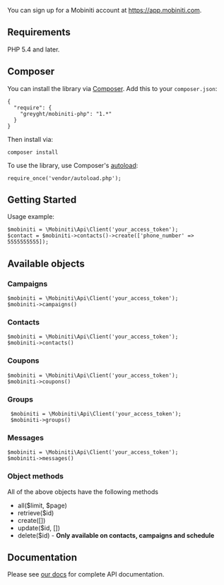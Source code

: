 You can sign up for a Mobiniti account at https://app.mobiniti.com.

## Requirements

PHP 5.4 and later.

## Composer

You can install the library via [Composer](http://getcomposer.org/). Add this to your `composer.json`:

    {
      "require": {
        "greyght/mobiniti-php": "1.*"
      }
    }

Then install via:

    composer install

To use the library, use Composer's [autoload](https://getcomposer.org/doc/00-intro.md#autoloading):

    require_once('vendor/autoload.php');

## Getting Started

Usage example:

    $mobiniti = \Mobiniti\Api\Client('your_access_token');
    $contact = $mobiniti->contacts()->create(['phone_number' => 5555555555]);

## Available objects
### Campaigns
    $mobiniti = \Mobiniti\Api\Client('your_access_token');
    $mobiniti->campaigns()
    
### Contacts
    $mobiniti = \Mobiniti\Api\Client('your_access_token');
    $mobiniti->contacts()
### Coupons
    $mobiniti = \Mobiniti\Api\Client('your_access_token');
    $mobiniti->coupons()
### Groups
     $mobiniti = \Mobiniti\Api\Client('your_access_token');
     $mobiniti->groups()
### Messages
    $mobiniti = \Mobiniti\Api\Client('your_access_token');
    $mobiniti->messages()

### Object methods
All of the above objects have the following methods

* all($limit, $page)
* retrieve($id)
* create([])
* update($id, [])
* delete($id) - **Only available on contacts, campaigns and schedule**

## Documentation

Please see [our docs](https://api.mobiniti.com/docs/api-introduction.html) for complete API documentation.
